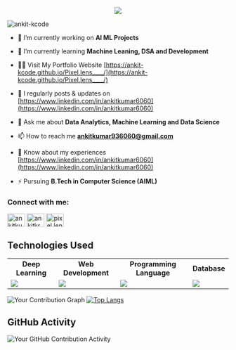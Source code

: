 <!-- ![MasterHead](https://yt3.googleusercontent.com/7meBleQX8YaR9yUEFGfstnLyw8m7U0In3sEJlmnOQR8guMH-59WAOOB-TV0pkEJiYAyJytUB=w2560-fcrop64=1,00005a57ffffa5a8-k-c0xffffffff-no-nd-rj) -->

<p align="center">
  <a href="https://github.com/DenverCoder1/readme-typing-svg"><img src="https://readme-typing-svg.herokuapp.com?lines=Hi,+I'm+Ankit.;B-Tech+CSE(AIML)+at+GJU+University.;I'm+passionate+about+Machine+Learning+and+AI.;;&width=800&height=80"></a>
</p>

<!-- <h1 align="center">Hi 👋, I'm Ankit</h1>
<h3 align="center">A passionate AIML Learner & CSE Student.</h3>
<!-- <img align="right" alt="Coding" width="350" src="https://raw.githubusercontent.com/SupianIDz/SupianIDz/main/coding.gif"> -->

<p align="left"> <img src="https://komarev.com/ghpvc/?username=ankit-kcode&label=Profile%20views&color=0e75b6&style=flat" alt="ankit-kcode" /> </p>

- 🔭 I’m currently working on **AI ML Projects**

- 🌱 I’m currently learning **Machine Leaning, DSA and Development**

- 👨‍💻 Visit My Portfolio Website [https://ankit-kcode.github.io/Pixel.lens____/](https://ankit-kcode.github.io/Pixel.lens____/)

- 📝 I regularly posts & updates on [https://www.linkedin.com/in/ankitkumar6060](https://www.linkedin.com/in/ankitkumar6060)

- 💬 Ask me about **Data Analytics, Machine Learning and Data Science**

- 📫 How to reach me **ankitkumar936060@gmail.com**

- 📄 Know about my experiences [https://www.linkedin.com/in/ankitkumar6060](https://www.linkedin.com/in/ankitkumar6060)

- ⚡ Pursuing **B.Tech in Computer Science (AIML)**

<h3 align="left">Connect with me:</h3>
<p align="left">
<a href="https://linkedin.com/in/ankitkumar6060" target="blank"><img align="center" src="https://raw.githubusercontent.com/rahuldkjain/github-profile-readme-generator/master/src/images/icons/Social/linked-in-alt.svg" alt="ankitkumar6060" height="30" width="40" /></a>
<a href="https://kaggle.com/ankitkr60" target="blank"><img align="center" src="https://raw.githubusercontent.com/rahuldkjain/github-profile-readme-generator/master/src/images/icons/Social/kaggle.svg" alt="ankitkr60" height="30" width="40" /></a>
<a href="https://instagram.com/pixel.lens____" target="blank"><img align="center" src="https://raw.githubusercontent.com/rahuldkjain/github-profile-readme-generator/master/src/images/icons/Social/instagram.svg" alt="pixel.lens____" height="30" width="40" /></a>
</p>



<!--<p><img align="left" src="https://github-readme-stats.vercel.app/api/top-langs?username=ankit-kcode&show_icons=true&locale=en&layout=compact" alt="ankit-kcode" /></p>


<p><img align="center" src="https://github-readme-streak-stats.herokuapp.com/?user=ankit-kcode&" alt="ankit-kcode" /></p>-->

## Technologies Used



<!-- Skills Table -->
<table>
<tr>
<td align="center" ><strong>Deep Learning</strong></td>
<td align="center" ><strong>Web Development</strong></td>
<td align="center" ><strong>Programming Language</strong></td>
<td align="center" ><strong>Database</strong></td>
</tr>
<tr>
<td><img src="https://skillicons.dev/icons?i=tensorflow,pytorch,sklearn"/></td>
<td><img src="https://skillicons.dev/icons?i=html,css,django,figma"/></td>
<td><img src="https://skillicons.dev/icons?i=c,python,java,r"/></td>
<td><img src="https://skillicons.dev/icons?i=mysql"/></td>
</tr>
</table>

![Your Contribution Graph](https://github-readme-streak-stats.herokuapp.com/?user=ankit-kcode&theme=dark)
[![Top Langs](https://github-readme-stats.vercel.app/api/top-langs/?username=ankit-kcode&layout=compact&langs_count=10&theme=dark)](https://github.com/ankit-kcode)

## GitHub Activity


![Your GitHub Contribution Activity](https://github-readme-stats.vercel.app/api?username=ankit-kcode&theme=dark&show_icons=true)
